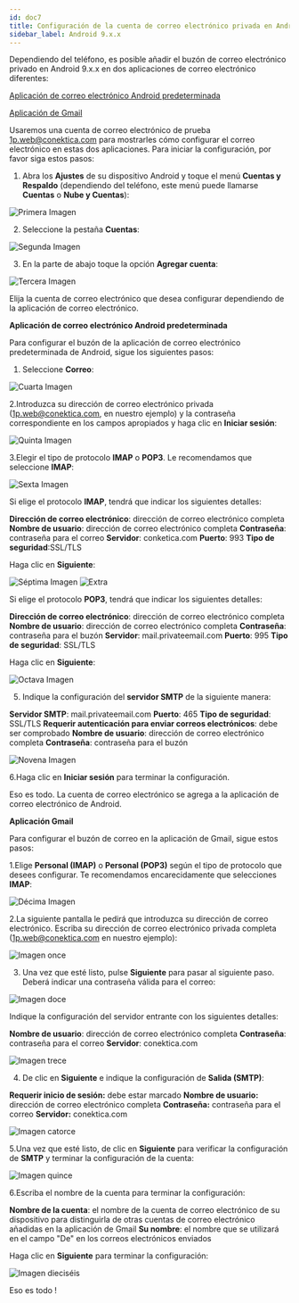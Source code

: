 ```yaml
---
id: doc7
title: Configuración de la cuenta de correo electrónico privada en Android 9.x.x
sidebar_label: Android 9.x.x 
---
```

Dependiendo del teléfono, es posible añadir el buzón de correo electrónico privado en Android 9.x.x en dos aplicaciones de correo electrónico diferentes: 

[Aplicación de correo electrónico Android predeterminada]()

[Aplicación de Gmail]()

Usaremos una cuenta de correo electrónico de prueba 1p.web@conektica.com para mostrarles cómo configurar el correo electrónico en estas dos aplicaciones. Para iniciar la configuración, por favor siga estos pasos: 

1. Abra los **Ajustes** de su dispositivo Android y toque el menú **Cuentas y Respaldo** (dependiendo del teléfono, este menú puede llamarse **Cuentas** o **Nube y Cuentas**): 

![Primera Imagen](https://raw.githubusercontent.com/adanuriplata/cnk-external-doku/master/static/img/Android9.x.x/1S.jpeg)

2. Seleccione la pestaña **Cuentas**: 

![Segunda Imagen](https://raw.githubusercontent.com/adanuriplata/cnk-external-doku/master/static/img/Android9.x.x/2S.jpeg)

3. En la parte de abajo toque la opción **Agregar cuenta**: 

![Tercera Imagen](https://raw.githubusercontent.com/adanuriplata/cnk-external-doku/master/static/img/Android9.x.x/3S.jpeg)

Elija la cuenta de correo electrónico que desea configurar dependiendo de la aplicación de correo electrónico.

**Aplicación de correo electrónico Android predeterminada**

Para configurar el buzón de la aplicación de correo electrónico predeterminada de Android, sigue los siguientes pasos: 

1. Seleccione **Correo**:

![Cuarta Imagen](https://raw.githubusercontent.com/adanuriplata/cnk-external-doku/master/static/img/Android9.x.x/4S.jpeg)

2.Introduzca su dirección de correo electrónico privada (1p.web@conektica.com, en nuestro ejemplo) y la contraseña correspondiente en los campos apropiados y haga clic en **Iniciar sesión**:

![Quinta Imagen](https://raw.githubusercontent.com/adanuriplata/cnk-external-doku/master/static/img/Android9.x.x/6S.jpeg)

3.Elegir el tipo de protocolo **IMAP** o **POP3**.
Le recomendamos que seleccione **IMAP**:

![Sexta Imagen](https://raw.githubusercontent.com/adanuriplata/cnk-external-doku/master/static/img/Android9.x.x/7S.jpeg)

Si elige el protocolo **IMAP**, tendrá que indicar los siguientes detalles: 

**Dirección de correo electrónico**: dirección de correo electrónico completa 
**Nombre de usuario**: dirección de correo electrónico completa 
**Contraseña**: contraseña para el correo
**Servidor**: conketica.com 
**Puerto**: 993 
**Tipo de seguridad**:SSL/TLS 

Haga clic en **Siguiente**:

![Séptima Imagen](https://github.com/adanuriplata/cnk-external-doku/blob/master/static/img/Android9.x.x/8S.jpeg)
![Extra](https://raw.githubusercontent.com/adanuriplata/cnk-external-doku/master/static/img/Android9.x.x/9S.jpeg)

Si elige el protocolo **POP3**, tendrá que indicar los siguientes detalles: 

**Dirección de correo electrónico**: dirección de correo electrónico completa 
**Nombre de usuario**: dirección de correo electrónico completa 
**Contraseña**: contraseña para el buzón 
**Servidor**: mail.privateemail.com 
**Puerto**: 995 
**Tipo de seguridad**: SSL/TLS 

Haga clic en **Siguiente**:

![Octava Imagen]()

5. Indique la configuración del **servidor SMTP** de la siguiente manera: 

**Servidor SMTP**: mail.privateemail.com 
**Puerto**: 465 
**Tipo de seguridad**: SSL/TLS 
**Requerir autenticación para enviar correos electrónicos**: debe ser comprobado 
**Nombre de usuario**: dirección de correo electrónico completa 
**Contraseña**: contraseña para el buzón 

![Novena Imagen](https://raw.githubusercontent.com/adanuriplata/cnk-external-doku/master/static/img/Android9.x.x/10S.jpeg)

6.Haga clic en **Iniciar sesión** para terminar la configuración. 

Eso es todo. La cuenta de correo electrónico se agrega a la aplicación de correo electrónico de Android.

**Aplicación Gmail**

Para configurar el buzón de correo en la aplicación de Gmail, sigue estos pasos: 

1.Elige **Personal (IMAP)** o **Personal (POP3)** según el tipo de protocolo que desees configurar. 
Te recomendamos encarecidamente que selecciones **IMAP**:

![Décima Imagen](https://raw.githubusercontent.com/adanuriplata/cnk-external-doku/master/static/img/Android9.x.x/11S.jpeg)

2.La siguiente pantalla le pedirá que introduzca su dirección de correo electrónico. Escriba su dirección de correo electrónico privada completa (1p.web@conektica.com en nuestro ejemplo): 

![Imagen once](https://raw.githubusercontent.com/adanuriplata/cnk-external-doku/master/static/img/Android9.x.x/12S.jpeg)

3. Una vez que esté listo, pulse **Siguiente** para pasar al siguiente paso. Deberá indicar una contraseña válida para el correo:

![Imagen doce](https://raw.githubusercontent.com/adanuriplata/cnk-external-doku/master/static/img/Android9.x.x/14S.jpeg)

Indique la configuración del servidor entrante con los siguientes detalles: 

**Nombre de usuario**: dirección de correo electrónico completa 
**Contraseña**: contraseña para el correo
**Servidor**: conektica.com 

![Imagen trece](https://raw.githubusercontent.com/adanuriplata/cnk-external-doku/master/static/img/Android9.x.x/15S.jpeg)

4. De clic en **Siguiente** e indique la configuración de **Salida (SMTP)**: 

**Requerir inicio de sesión:** debe estar marcado 
**Nombre de usuario:** dirección de correo electrónico completa 
**Contraseña:** contraseña para el correo 
**Servidor:** conektica.com 

![Imagen catorce](https://raw.githubusercontent.com/adanuriplata/cnk-external-doku/master/static/img/Android9.x.x/16S.jpeg)

5.Una vez que esté listo, de clic en **Siguiente** para verificar la configuración de **SMTP** y terminar la configuración de la cuenta: 

![Imagen quince](https://raw.githubusercontent.com/adanuriplata/cnk-external-doku/master/static/img/Android9.x.x/17S.jpeg)

6.Escriba el nombre de la cuenta para terminar la configuración: 

**Nombre de la cuenta**: el nombre de la cuenta de correo electrónico de su dispositivo para distinguirla de otras cuentas de correo electrónico añadidas en la aplicación de Gmail
**Su nombre**: el nombre que se utilizará en el campo "De" en los correos electrónicos enviados

Haga clic en **Siguiente** para terminar la configuración: 

![Imagen dieciséis](https://raw.githubusercontent.com/adanuriplata/cnk-external-doku/master/static/img/Android9.x.x/18s.jpeg)

Eso es todo !




